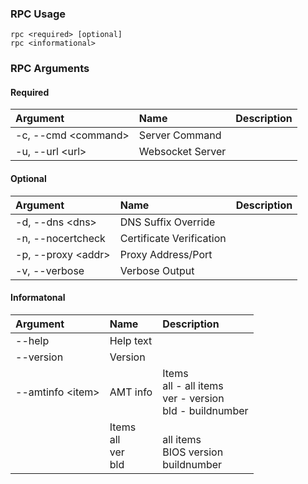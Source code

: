 
### RPC Usage
```
rpc <required> [optional]
rpc <informational>
```

### RPC Arguments

#### Required

| Argument                   | Name                   | Description |
| :------------------------- | :--------------------- | :-- |
| -c, --cmd &lt;command&gt;  | Server Command         | |
| -u, --url &lt;url&gt;      | Websocket Server       | |




#### Optional

| Argument       | Name                | Description |
| :------------------------- | :----------------------- | :-- |
| -d, --dns &lt;dns&gt;      | DNS Suffix Override      | |
| -n, --nocertcheck          | Certificate Verification | |
| -p, --proxy &lt;addr&gt;   | Proxy Address/Port       | |
| -v, --verbose              | Verbose Output           | |


#### Informatonal

| Argument       | Name                | Description |
| :------------------------- | :--------------------- | :-- |
| --help                     | Help text              | |
| --version                  | Version                | |
| --amtinfo &lt;item&gt;     | AMT info               | Items<br>all - all items<br>ver - version<br>bld - buildnumber    |<br>all items<br>BIOS version<br>buildnumber |
|                            | Items<br>all<br>ver<br>bld    |<br>all items<br>BIOS version<br>buildnumber |



  <!-- # Activate platform using profile1
  rpc --url wss://localhost:8080 --cmd "-t activate --profile profile1"

  # Activate platform using profile1 and override DNS detection
  rpc --url wss://localhost:8080 --cmd "-t activate --profile profile1" --dns corp.com

  # Deactivate platform and connect through a proxy
  rpc -u wss://localhost:8080 -c "-t deactivate --password P@ssw0rd" -p http://proxy.com:1000

  # Show all informational items
  rpc --amtinfo all -->